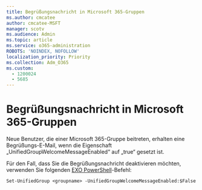 ```yaml
---
title: Begrüßungsnachricht in Microsoft 365-Gruppen
ms.author: cmcatee
author: cmcatee-MSFT
manager: scotv
ms.audience: Admin
ms.topic: article
ms.service: o365-administration
ROBOTS: 'NOINDEX, NOFOLLOW'
localization_priority: Priority
ms.collection: Adm_O365
ms.custom:
  - 1200024
  - 5685
---
```


# <a name="welcome-message-in-microsoft-365-groups"></a>Begrüßungsnachricht in Microsoft 365-Gruppen

Neue Benutzer, die einer Microsoft 365-Gruppe beitreten, erhalten eine Begrüßungs-E-Mail, wenn die Eigenschaft „UnifiedGroupWelcomeMessageEnabled“ auf „true“ gesetzt ist.

Für den Fall, dass Sie die Begrüßungsnachricht deaktivieren möchten, verwenden Sie folgenden [EXO PowerShell](https://docs.microsoft.com/powershell/exchange/exchange-online/exchange-online-powershell-v2/exchange-online-powershell-v2?view=exchange-ps&preserve-view=true)-Befehl:

`
Set-UnifiedGroup <groupname> -UnifiedGroupWelcomeMessageEnabled:$False
`
